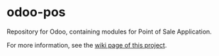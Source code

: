odoo-pos
========

Repository for Odoo, containing modules for Point of Sale Application.

For more information, see the <a href="https://github.com/odoo-pos/odoo-pos/wiki">wiki page of this project</a>.
